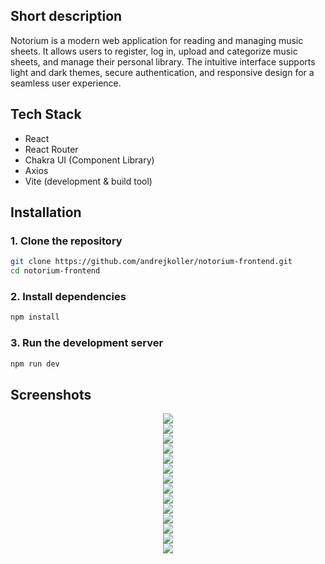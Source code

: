 ## Short description

Notorium is a modern web application for reading and managing music sheets. It allows users to register, log in, upload and categorize music sheets, and manage their personal library. The intuitive interface supports light and dark themes, secure authentication, and responsive design for a seamless user experience.

## Tech Stack

- React
- React Router
- Chakra UI (Component Library)
- Axios
- Vite (development & build tool)

## Installation

### 1. Clone the repository

```bash
git clone https://github.com/andrejkoller/notorium-frontend.git
cd notorium-frontend
```
### 2. Install dependencies

```bash
npm install
```
### 3. Run the development server

```bash
npm run dev
```
## Screenshots
<div align="center">
  <div>
    <img src="https://github.com/user-attachments/assets/512ce933-2874-43dc-a34a-2a68f8363d69">
  </div>
  <div>
    <img src="https://github.com/user-attachments/assets/82681c0e-e8ce-4ab4-adbd-e4a779661550">
  </div>
  <div>
    <img src="https://github.com/user-attachments/assets/10bbaf74-5252-48a9-ae38-ac130a39292a">
  </div>
  <div>
    <img src="https://github.com/user-attachments/assets/36354fa6-5bae-471d-8429-08b1b479732a">
  </div>
  <div>
    <img src="https://github.com/user-attachments/assets/a378e738-507d-4672-a106-9bdc46d93cdc">
  </div>
  <div>
    <img src="https://github.com/user-attachments/assets/8b74a080-604f-466b-b12c-c8c2c98afc74">
  </div>
  <div>
    <img src="https://github.com/user-attachments/assets/21dbf7c5-c89d-460c-b705-d50756438baf">
  </div>
  <div>
    <img src="https://github.com/user-attachments/assets/2c6b7db7-603f-45ed-a75e-0b4cccb22509">
  </div>
  <div>
    <img src="https://github.com/user-attachments/assets/13ed71b8-c408-4eda-b16a-8fde7f036b1f">
  </div>
  <div>
    <img src="https://github.com/user-attachments/assets/afd4db18-fe66-4714-9f2d-52cc9a38ec6a">
  </div>
  <div>
    <img src="https://github.com/user-attachments/assets/603b9521-6b85-4d88-aca7-337eabd40720">
  </div>
  <div>
    <img src="https://github.com/user-attachments/assets/89707990-e09f-4930-8649-754fb0da38bf">
  </div>
  <div>
    <img src="https://github.com/user-attachments/assets/8ed76547-070b-4e5d-8ed2-e124714ea197">
  </div>
  <div>
    <img src="https://github.com/user-attachments/assets/0750e59e-851c-4372-9e07-fcc75ef1a349">
  </div>
</div>
